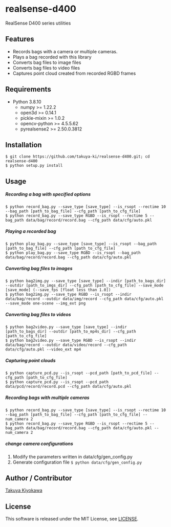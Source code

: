 # realsense-d400

RealSense D400 series utilities

## Features
- Records bags with a camera or multiple cameras.
- Plays a bag recorded with this library
- Converts bag files to image files
- Converts bag files to video files
- Captures point cloud created from recorded RGBD frames

## Requirements

- Python 3.8.10
  - numpy >= 1.22.2
  - open3d >= 0.14.1
  - pickle-mixin >= 1.0.2
  - opencv-python >= 4.5.5.62
  - pyrealsense2 >= 2.50.0.3812

## Installation

	$ git clone https://github.com/takuya-ki/realsense-d400.git; cd realsense-d400
	$ python setup.py install

## Usage

##### Recording a bag with specified options
    $ python record_bag.py --save_type [save_type] --is_rsopt --rectime 10 --bag_path [path_to_bag_file] --cfg_path [path_to_cfg_file]
    $ python record_bag.py --save_type RGBD --is_rsopt --rectime 5 --bag_path data/bag/record/record.bag --cfg_path data/cfg/auto.pkl

##### Playing a recorded bag
    $ python play_bag.py --save_type [save_type] --is_rsopt --bag_path [path_to_bag_file] --cfg_path [path_to_cfg_file]
    $ python play_bag.py --save_type RGBD --is_rsopt --bag_path data/bag/record/record.bag --cfg_path data/cfg/auto.pkl

##### Converting bag files to images
    $ python bag2img.py --save_type [save_type] --indir [path_to_bags_dir] --outdir [path_to_imgs_dir] --cfg_path [path_to_cfg_file] --save_mode [save_mode] (--save_fps [float less than 1.0])
    $ python bag2img.py --save_type RGBD --is_rsopt --indir data/bag/record --outdir data/img/record --cfg_path data/cfg/auto.pkl --save_mode one-scene --img_ext png

##### Converting bag files to videos
    $ python bag2video.py --save_type [save_type] --indir [path_to_bags_dir] --outdir [path_to_mp4s_dir] --cfg_path [path_to_cfg_file]
    $ python bag2video.py --save_type RGBD --is_rsopt --indir data/bag/record --outdir data/video/record --cfg_path data/cfg/auto.pkl --video_ext mp4

##### Capturing point clouds
    $ python capture_pcd.py --is_rsopt --pcd_path [path_to_pcd_file] --cfg_path [path_to_cfg_file]
    $ python capture_pcd.py --is_rsopt --pcd_path data/pcd/record/record.pcd --cfg_path data/cfg/auto.pkl

##### Recording bags with multiple cameras
    $ python record_bag.py --save_type [save_type] --is_rsopt --rectime 10 --bag_path [path_to_bag_file] --cfg_path [path_to_cfg_file] --num_camera 2
    $ python record_bag.py --save_type RGBD --is_rsopt --rectime 5 --bag_path data/bag/record/record.bag --cfg_path data/cfg/auto.pkl --num_camera 2

##### change camera configurations

1. Modify the parameters written in data/cfg/gen_config.py
2. Generate configuration file `$ python data/cfg/gen_config.py`

## Author / Contributor

[Takuya Kiyokawa](https://takuya-ki.github.io/)

## License

This software is released under the MIT License, see [LICENSE](./LICENSE).
